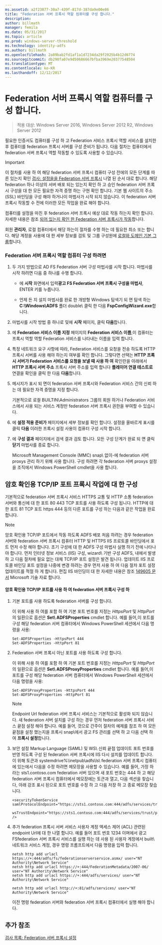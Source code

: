 ```yaml
---
ms.assetid: a2f23877-30a7-439f-817d-387da9e00e86
title: "Federation 서버 프록시 역할 컴퓨터를 구성 합니다."
description: 
author: billmath
manager: femila
ms.date: 05/31/2017
ms.topic: article
ms.prod: windows-server-threshold
ms.technology: identity-adfs
ms.author: billmath
ms.openlocfilehash: 2a89bab2fd1af1a1d7234da29f2025b4b12d6774
ms.sourcegitcommit: db290fa07e9d50686667bfba3969e20377548504
ms.translationtype: MT
ms.contentlocale: ko-KR
ms.lasthandoff: 12/12/2017
---
```

# <a name="configure-a-computer-for-the-federation-server-proxy-role"></a>Federation 서버 프록시 역할 컴퓨터를 구성 합니다.

>적용 대상: Windows Server 2016, Windows Server 2012 R2, Windows Server 2012

필요한 인증서도 컴퓨터를 구성 하 고 Federation 서비스 프록시 역할 서비스를 설치한 후 컴퓨터를 federation 프록시 서버를 구성 준비가 됩니다. 다음 절차는 컴퓨터에서 federation 서버 프록시 역할 작동할 수 있도록 사용할 수 있습니다.  
  
> [!IMPORTANT]  
> 이 절차를 사용 하 여 해당 federation 서버 프록시 컴퓨터 구성 전에의 모든 단계를 따른 있는지 확인 [검사: 설정을을 Federation 서버 프록시](Checklist--Setting-Up-a-Federation-Server-Proxy.md) 나열 된 순서 대로 합니다. 해당 federation 하나 이상의 서버 배포 되는 있는지 확인 하 고 승인 federation 서버 프록시 구성을 대 한 모든 필요한 자격 증명 하는 구현 확인 합니다. 기본 웹 사이트의 주소 \(SSL\) 바인딩을 구성 해야 하거나이 마법사가 시작 되지 않습니다. 이 federation 서버 프록시 작동할 수 전에 이러한 모든 작업을 완료 해야 합니다.  
  
컴퓨터를 설정을 마친 후 federation 서버 프록시 예상 대로 작동 하는지 확인 합니다. 자세한 내용은 참조 [되어 있는지 확인 한 Federation 서버 프록시가 작동](Verify-That-a-Federation-Server-Proxy-Is-Operational.md)합니다.  
  
회원 **관리자**, 로컬 컴퓨터에서 해당 하는이 절차를 수행 하는 데 필요한 최소 또는 합니다.  해당 계정을 사용에 대 한 세부 정보를 검토 및 그룹 구성원에 [로컬와 도메인 기본 그룹](https://go.microsoft.com/fwlink/?LinkId=83477)합니다.   
  
### <a name="to-configure-a-computer-for-the-federation-server-proxy-role"></a>Federation 서버 프록시 역할 컴퓨터 구성 하려면  
  
1.  두 가지 방법으로 AD FS Federation 서버 구성 마법사를 시작 합니다. 마법사를 시작 하려면 다음 중 하나를 수행 합니다.  
  
    -   에 **시작** 화면에서 입력**광고 FS Federation 서버 프록시 구성을 마법사**, ENTER 키를 누릅니다.  
  
    -   언제 든 지 설치 마법사를 완료 한 개방형 Windows 탐색기 되 면 탐색 하는 **C:\\Windows\\ADFS** 폴더 double\ 클릭 한 다음 **FspConfigWizard.exe**합니다.  
  
2.  마법사를 시작 방법 중 하나로 및에 **시작** 페이지, 클릭 **다음**합니다.  
  
3.  에 **Federation 서비스 이름 지정** 페이지의 **Federation 서비스 이름**,이 컴퓨터는 프록시 역할 역할 Federation 서비스를 나타내는 이름을 입력 합니다.  
  
4.  특정 네트워크 요구 사항에 따라, Federation 서비스를 요청을 전송 하도록 HTTP 프록시 서버를 사용 해야 하는지 여부를 확인 합니다. 그렇다면 선택는 **HTTP 프록시 서버가 Federation 서비스를 요청을 보낼 때 사용 하 여** 확인란을 아래에서 **HTTP 프록시 서버 주소** 프록시 서버 주소를 입력 합니다 **플레이어 연결 테스트로** 연결을 확인을 클릭 한 다음 **다음**합니다.  
  
5.  메시지가 표시 되 면이 federation 서버 프록시와 Federation 서비스 간의 신뢰 하는 데 필요한 자격 증명을 지정 합니다.  
  
    기본적으로 로컬 BUILTIN\\Administrators 그룹의 회원 하거나 Federation 서비스에서 사용 되는 서비스 계정만 federation 서버 프록시 권한을 부여할 수 있습니다.  
  
6.  에 **설정 적용 준비가** 페이지에서 세부 정보를 확인 합니다. 설정을 올바르게 표시를 클릭 **다음** 이러한 프록시 설정 사용이 컴퓨터 구성 시작 합니다.  
  
7.  에 **구성 결과** 페이지에서 검색 결과 검토 합니다. 모든 구성 단계가 완료 되 면 클릭 **닫기** 마법사를 종료 합니다.  
  
    Microsoft Management Console \(MMC\) snap\ 없이-에 federation 서버 proxys 관리 하기 위해 사용 합니다. 구성 하려면 각 federation 서버 proxys 설정을 조직에서 Windows PowerShell cmdlet을 사용 합니다.  
  
## <a name="configuring-an-alternate-tcpip-port-for-proxy-operations"></a>암호 확인용 TCP\/IP 포트 프록시 작업에 대 한 구성  
기본적으로 federation 서버 프록시 서비스 HTTPS 교통 및 HTTP 소통 federation 서버와 통신에 대 한 포트 80 443 TCP 포트를 사용 하도록 구성 됩니다. HTTP에 대 한 포트 81 TCP 포트 https 444 등의 다른 포트를 구성 하는 다음과 같은 작업을 완료 합니다.  
  
> [!NOTE]  
> 암호 확인용 TCP\/IP 포트에서 작동 하도록 ADFS 배포 처음 하려는 경우 federation 서버와 federation 서버 프록시 컴퓨터 HTTP 및 HTTPS IIS 프로토콜 바인딩에서 포트 먼저 수정 해야 합니다. 초기 구성에 대 한 ADFS 구성 마법사 실행 하기 전에 나타나야 합니다. 먼저 인터넷 정보 서비스 \(IIS\) 구성, wizard\ 기반 구성 ADFS, 내에서 발생 하 고 다음 절차에 필요 없는 대체 TCP\/IP 포트 설정은 발견 됩니다. 업데이트 IIS 프로토콜 바인딩 포트 설정을 나중에 변경 하려는 경우 먼저 사용 하 여 다음 절차 포트 설정 업데이트를 적절 하 게 합니다. 편집 IIS 바인딩이 대 한 자세한 내용은 참조 [149605 문서](https://go.microsoft.com/fwlink/?LinkId=190275) Microsoft 기술 자료 합니다.  
  
#### <a name="to-configure-alternate-tcpip-ports-for-the-federation-server-proxy-to-use"></a>암호 확인용 TCP\/IP 포트를 사용 하 여 federation 서버 프록시 구성 하  
  
1.  기본 포트를 사용 하도록 federation 서버를 구성 합니다.  
  
    이 위해 사용 하 여를 포함 하 여 기본 포트 번호를 지정는 *HttpsPort* 및 *HttpPort* 의 일환으로 옵션은 **Set\ ADFSProperties** cmdlet 합니다. 예를 들어,이 포트를 구성 해당 federation 서버 컴퓨터에서 Windows PowerShell 세션에서 다음 명령을 사용:  
  
    ```  
    Set-ADFSProperties -HttpsPort 444  
    Set-ADFSProperties -HttpPort 81  
    ```  
  
2.  Federation 서버 프록시 아닌 포트를 사용 하도록 구성 합니다.  
  
    이 위해 사용 하 여를 포함 하 여 기본 포트 번호를 지정는 *HttpsPort* 및 *HttpPort* 의 일환으로 옵션은 **Set\ ADFSProxyProperties** cmdlet 합니다. 예를 들어,이 포트를 구성 해당 federation 서버 컴퓨터에서 Windows PowerShell 세션에서 다음 명령을 사용:  
  
    ```  
    Set-ADFSProxyProperties -HttpsPort 444  
    Set-ADFSProxyProperties -HttpPort 81  
    ```  
  
    > [!NOTE]  
    > Endpoint Url federation 서버 프록시 서비스는 기본적으로 활성화 되지 않습니다. 새 federation 서버 설치를 구성 하는 경우 먼저 federation 서버 프록시 서비스 끝점 설정 해야 합니다. 예를 들어, 것으로 간주이 절차의 예제를 참조 하 여 모든 끝점을 설정 했는지을 프록시 snap\에서 광고 FS 관리를 선택 하 고 다음 선택 하 여 **프록시 설정**합니다.  
  
3.  보안 설정 Markup Language \(SAML\) 및 WS\ 신뢰 끝점 업데이트 포트 번호를 반영 하도록 구성 된 federation 서버 프록시에 IIS 다시 설치를 업데이트 합니다. 이 위해 토큰과 systemdrive%\\inetpub\\adfs\\ls\\ federation 서버 프록시 컴퓨터에 있는에서 다음을 수정 하려면 메모장을 사용할 수 있습니다. 예를 들어, 가정 하 라는 sts1.contoso.com federation 서버 있으며 새 포트 번호는 444 하 고 해당 federation 서버 프록시 컴퓨터에서 메모장에는 토큰과 열고, 다음 섹션을 찾습니다, 아래 강조 표시 된으로 포트 번호를 수정 하 고 다음 저장 하 고 종료 메모장 찾습니다.  
  
    ```  
    <securityTokenService samlProtocolEndpoint="https://sts1.contoso.com:444/adfs/services/trust/samlprotocol/proxycertificatetransport"  
          wsTrustEndpoint="https://sts1.contoso.com:444/adfs/services/trust/proxycertificatetransport" />  
    ```  
  
4.  추가 federation 프록시 서버 서비스 사용자 계정 액세스 제어 \(ACL\) 관련된 endpoint Url에 대 한 나열 합니다. 예를 들어 포트 번호 1234 이며에서 광고 FSfederation 서버 프록시 서비스를 실행 하는 데 사용 된 사용자 계정에서 built\ 네트워크 서비스 계정, 경우 명령 프롬프트에서 다음 명령을 입력 합니다.  
  
    ```  
    netsh http add urlacl https://+:444/adfs/fs/federationserverservice.asmx/ user="NT Authority\Network Service"  
    netsh http add urlacl https://+:444/FederationMetadata/2007-06/ user="NT Authority\Network Service"  
    netsh http add urlacl https://+:444/adfs/services/ user="NT Authority\Network Service"  
  
    netsh http add urlacl http://+:81/adfs/services/ user="NT Authority\Network Service"  
    ```  
  
    이전 명령 federation 서버와 federation 서버 프록시 컴퓨터에서 실행 해야 합니다.  
  
## <a name="additional-references"></a>추가 참조  
[검사 목록: Federation 서버 프록시 설정](Checklist--Setting-Up-a-Federation-Server-Proxy.md)  
  

